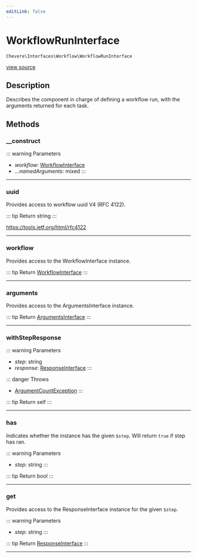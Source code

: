 ```yaml
---
editLink: false
---
```


# WorkflowRunInterface

`Chevere\Interfaces\Workflow\WorkflowRunInterface`

[view source](https://github.com/chevere/chevere/blob/main/src/Chevere/Interfaces/Workflow/WorkflowRunInterface.php)

## Description

Describes the component in charge of defining a workflow run, with the arguments returned for each task.

## Methods

### __construct

::: warning Parameters
- *workflow*: [WorkflowInterface](./WorkflowInterface.md)
- *...namedArguments*: mixed
:::

---

### uuid

Provides access to workflow uuid V4 (RFC 4122).

::: tip Return
string
:::

https://tools.ietf.org/html/rfc4122

---

### workflow

Provides access to the WorkflowInterface instance.

::: tip Return
[WorkflowInterface](./WorkflowInterface.md)
:::

---

### arguments

Provides access to the ArgumentsInterface instance.

::: tip Return
[ArgumentsInterface](../Parameter/ArgumentsInterface.md)
:::

---

### withStepResponse

::: warning Parameters
- *step*: string
- *response*: [ResponseInterface](../Response/ResponseInterface.md)
:::

::: danger Throws
- [ArgumentCountException](../../Exceptions/Core/ArgumentCountException.md) 
:::

::: tip Return
self
:::

---

### has

Indicates whether the instance has the given `$step`. Will return `true` if step has ran.

::: warning Parameters
- *step*: string
:::

::: tip Return
bool
:::

---

### get

Provides access to the ResponseInterface instance for the given `$step`.

::: warning Parameters
- *step*: string
:::

::: tip Return
[ResponseInterface](../Response/ResponseInterface.md)
:::

---
